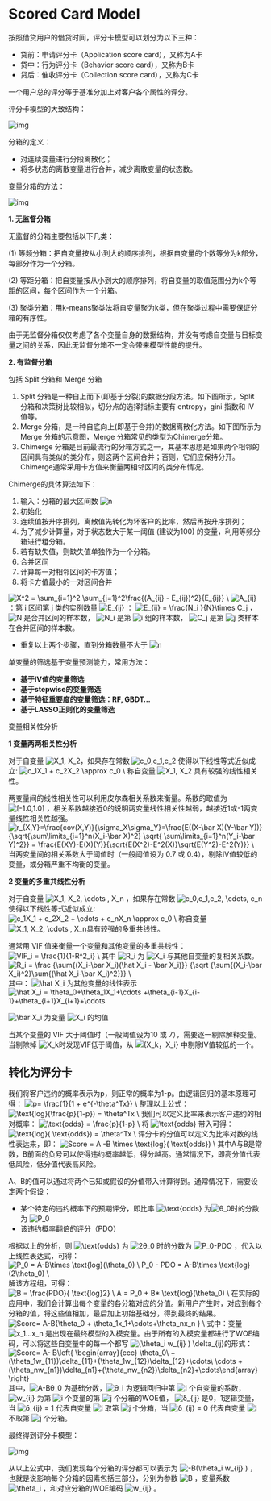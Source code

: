 # Scored Card Model

按照借贷用户的借贷时间，评分卡模型可以划分为以下三种：

* 贷前：申请评分卡（Application score card），又称为A卡
* 贷中：行为评分卡（Behavior score card），又称为B卡
* 贷后：催收评分卡（Collection score card），又称为C卡

一个用户总的评分等于基准分加上对客户各个属性的评分。

评分卡模型的大致结构：

![img](https://pic4.zhimg.com/80/v2-db979466aa6abc3f74b917b21b88a76f_hd.jpg)

分箱的定义：

* 对连续变量进行分段离散化；
* 将多状态的离散变量进行合并，减少离散变量的状态数。

变量分箱的方法：

![img](https://pic4.zhimg.com/80/v2-31cba8dc3a08bf93a79f0c1c24291c37_hd.jpg)

**1. 无监督分箱**

无监督的分箱主要包括以下几类：

\(1\) 等频分箱：把自变量按从小到大的顺序排列，根据自变量的个数等分为k部分，每部分作为一个分箱。

\(2\) 等距分箱：把自变量按从小到大的顺序排列，将自变量的取值范围分为k个等距的区间，每个区间作为一个分箱。

\(3\) 聚类分箱：用k-means聚类法将自变量聚为k类，但在聚类过程中需要保证分箱的有序性。

由于无监督分箱仅仅考虑了各个变量自身的数据结构，并没有考虑自变量与目标变量之间的关系，因此无监督分箱不一定会带来模型性能的提升。

**2. 有监督分箱**

包括 Split 分箱和 Merge 分箱

1. Split 分箱是一种自上而下\(即基于分裂\)的数据分段方法。如下图所示，Split 分箱和决策树比较相似，切分点的选择指标主要有 entropy，gini 指数和 IV 值等。
2. Merge 分箱，是一种自底向上\(即基于合并\)的数据离散化方法。如下图所示为Merge 分箱的示意图，Merge 分箱常见的类型为Chimerge分箱。
3. Chimerge 分箱是目前最流行的分箱方式之一，其基本思想是如果两个相邻的区间具有类似的类分布，则这两个区间合并；否则，它们应保持分开。Chimerge通常采用卡方值来衡量两相邻区间的类分布情况。

Chimerge的具体算法如下：

1. 输入：分箱的最大区间数 ![n](https://www.zhihu.com/equation?tex=n)
2. 初始化
3. 连续值按升序排列，离散值先转化为坏客户的比率，然后再按升序排列；
4. 为了减少计算量，对于状态数大于某一阈值 \(建议为100\) 的变量，利用等频分箱进行粗分箱。
5. 若有缺失值，则缺失值单独作为一个分箱。
6. 合并区间
7. 计算每一对相邻区间的卡方值；
8. 将卡方值最小的一对区间合并

![X^2 = \sum\_{i=1}^2 \sum\_{j=1}^2\frac{\(A\_{ij} - E\_{ij}\)^2}{E\_{ij}} \\](https://www.zhihu.com/equation?tex=X^2+%3D+\sum_{i%3D1}^2+\sum_{j%3D1}^2\frac{%28A_{ij}+-+E_{ij}%29^2}{E_{ij}}+\\) ![A\_{ij}](https://www.zhihu.com/equation?tex=A_{ij})：第 i 区间第 j 类的实例数量 ![E\_{ij}](https://www.zhihu.com/equation?tex=E_{ij}) ： ![E\_{ij} = \frac{N\_i }{N}\times C\_j](https://www.zhihu.com/equation?tex=E_{ij}+%3D+\frac{N_i+}{N}\times+C_j) ， ![N](https://www.zhihu.com/equation?tex=N) 是合并区间的样本数， ![N\_i](https://www.zhihu.com/equation?tex=N_i) 是第 ![i](https://www.zhihu.com/equation?tex=i) 组的样本数， ![C\_j](https://www.zhihu.com/equation?tex=C_j) 是第 ![j](https://www.zhihu.com/equation?tex=j) 类样本在合并区间的样本数。

* 重复以上两个步骤，直到分箱数量不大于 ![n](https://www.zhihu.com/equation?tex=n)

单变量的筛选基于变量预测能力，常用方法：

* **基于IV值的变量筛选**
* **基于stepwise的变量筛选**
* **基于特征重要度的变量筛选：RF, GBDT…**
* **基于LASSO正则化的变量筛选**

变量相关性分析

**1 变量两两相关性分析**

对于自变量 ![X\_1, X\_2](https://www.zhihu.com/equation?tex=X_1%2C+X_2)，如果存在常数 ![c\_0,c\_1,c\_2](https://www.zhihu.com/equation?tex=c_0%2Cc_1%2Cc_2) 使得以下线性等式近似成立: ![c\_1X\_1 + c\_2X\_2 \approx c\_0 \\](https://www.zhihu.com/equation?tex=c_1X_1+%2B+c_2X_2+\approx+c_0+\\) 称自变量 ![X\_1, X\_2](https://www.zhihu.com/equation?tex=X_1%2C+X_2) 具有较强的线性相关性。

两变量间的线性相关性可以利用皮尔森相关系数来衡量。系数的取值为 ![\[-1.0,1.0\]](https://www.zhihu.com/equation?tex=[-1.0%2C1.0]) ，相关系数越接近0的说明两变量线性相关性越弱，越接近1或-1两变量线性相关性越强。 ![r\_{X,Y}=\frac{cov\(X,Y\)}{\sigma\_X\sigma\_Y}=\frac{E\(\(X-\bar X\)\(Y-\bar Y\)\)}{\sqrt{\sum\limits\_{i=1}^n\(X\_i-\bar X\)^2} \sqrt{ \sum\limits\_{i=1}^n\(Y\_i-\bar Y\)^2}} = \frac{E\(XY\)-E\(X\)\(Y\)}{\sqrt{E\(X^2\)-E^2\(X\)}\sqrt{E\(Y^2\)-E^2\(Y\)}} \\](https://www.zhihu.com/equation?tex=r_{X%2CY}%3D\frac{cov%28X%2CY%29}{\sigma_X\sigma_Y}%3D\frac{E%28%28X-\bar+X%29%28Y-\bar+Y%29%29}{\sqrt{\sum\limits_{i%3D1}^n%28X_i-\bar+X%29^2}+\sqrt{+\sum\limits_{i%3D1}^n%28Y_i-\bar+Y%29^2}}+%3D+\frac{E%28XY%29-E%28X%29%28Y%29}{\sqrt{E%28X^2%29-E^2%28X%29}\sqrt{E%28Y^2%29-E^2%28Y%29}}+\\) 当两变量间的相关系数大于阈值时（一般阈值设为 0.7 或 0.4），剔除IV值较低的变量，或分箱严重不均衡的变量。

**2 变量的多重共线性分析**

对于自变量 ![X\_1, X\_2, \cdots , X\_n](https://www.zhihu.com/equation?tex=X_1%2C+X_2%2C+\cdots+%2C+X_n) ，如果存在常数 ![c\_0,c\_1,c\_2, \cdots, c\_n](https://www.zhihu.com/equation?tex=c_0%2Cc_1%2Cc_2%2C+\cdots%2C+c_n) 使得以下线性等式近似成立: ![c\_1X\_1 + c\_2X\_2 + \cdots + c\_nX\_n \approx c\_0 \\](https://www.zhihu.com/equation?tex=c_1X_1+%2B+c_2X_2+%2B+\cdots+%2B+c_nX_n+\approx+c_0+\\) 称自变量 ![X\_1, X\_2, \cdots , X\_n](https://www.zhihu.com/equation?tex=X_1%2C+X_2%2C+\cdots+%2C+X_n)具有较强的多重共线性。

通常用 VIF 值来衡量一个变量和其他变量的多重共线性： ![VIF\_i = \frac{1}{1-R^2\_i} \\](https://www.zhihu.com/equation?tex=VIF_i+%3D+\frac{1}{1-R^2_i}+\\) 其中 ![R\_i](https://www.zhihu.com/equation?tex=R_i) 为 ![X\_i](https://www.zhihu.com/equation?tex=X_i) 与其他自变量的复相关系数。 ![R\_i = \frac {\sum{\(X\_i-\bar X\_i\)\(\hat X\_i - \bar X\_i\)}} {\sqrt {\sum{\(X\_i-\bar X\_i\)^2}\sum{\(\hat X\_i-\bar X\_i\)^2}}} \\](https://www.zhihu.com/equation?tex=R_i+%3D+\frac+{\sum{%28X_i-\bar+X_i%29%28\hat+X_i+-+\bar+X_i%29}}+{\sqrt+{\sum{%28X_i-\bar+X_i%29^2}\sum{%28\hat+X_i-\bar+X_i%29^2}}}+\\) 其中： ![\hat X\_i](https://www.zhihu.com/equation?tex=\hat+X_i) 为其他变量的线性表示![\hat X\_i = \theta\_0+\theta\_1X\_1+\cdots +\theta\_{i-1}X\_{i-1}+\theta\_{i+1}X\_{i+1}+\cdots](https://www.zhihu.com/equation?tex=\hat+X_i+%3D+\theta_0%2B\theta_1X_1%2B\cdots+%2B\theta_{i-1}X_{i-1}%2B\theta_{i%2B1}X_{i%2B1}%2B\cdots)

![\bar X\_i](https://www.zhihu.com/equation?tex=\bar+X_i) 为变量 ![X\_i](https://www.zhihu.com/equation?tex=X_i) 的均值

当某个变量的 VIF 大于阈值时（一般阈值设为10 或 7），需要逐一剔除解释变量。当剔除掉 ![X\_k](https://www.zhihu.com/equation?tex=X_k)时发现VIF低于阈值，从 ![{X\_k&#xFF0C;X\_i}](https://www.zhihu.com/equation?tex={X_k，X_i}) 中剔除IV值较低的一个。

## 转化为评分卡

我们将客户违约的概率表示为p，则正常的概率为1-p。由逻辑回归的基本原理可得： ![p= \frac{1}{1 + e^{-\theta^Tx}} \\](https://www.zhihu.com/equation?tex=p%3D+\frac{1}{1+%2B+e^{-\theta^Tx}}+\\) 整理以上公式： ![\text{log}\(\frac{p}{1-p}\) = \theta^Tx \\](https://www.zhihu.com/equation?tex=\text{log}%28\frac{p}{1-p}%29+%3D+\theta^Tx+\\) 我们可以定义比率来表示客户违约的相对概率： ![\text{odds} = \frac{p}{1-p} \\](https://www.zhihu.com/equation?tex=\text{odds}+%3D+\frac{p}{1-p}+\\) 将 ![\text{odds}](https://www.zhihu.com/equation?tex=\text{odds}) 带入可得： ![\text{log}\( \text{odds}\) = \theta^Tx \\](https://www.zhihu.com/equation?tex=\text{log}%28+\text{odds}%29+%3D+\theta^Tx+\\) 评分卡的分值可以定义为比率对数的线性表达来，即： ![Score = A -B \times \text{log}\( \text{odds}\) \\](https://www.zhihu.com/equation?tex=Score+%3D+A+-B+\times+\text{log}%28+\text{odds}%29+\\) 其中A与B是常数，B前面的负号可以使得违约概率越低，得分越高。通常情况下，即高分值代表低风险，低分值代表高风险。

A、B的值可以通过将两个已知或假设的分值带入计算得到。通常情况下，需要设定两个假设：

* 某个特定的违约概率下的预期评分，即比率 ![\text{odds}](https://www.zhihu.com/equation?tex=\text{odds}) 为![&#x3B8;\_0](https://www.zhihu.com/equation?tex=θ_0)时的分数为 ![P\_0](https://www.zhihu.com/equation?tex=P_0)
* 该违约概率翻倍的评分（PDO）

根据以上的分析，则 ![\text{odds}](https://www.zhihu.com/equation?tex=\text{odds}) 为 ![2&#x3B8;\_0](https://www.zhihu.com/equation?tex=2θ_0) 时的分数为 ![P\_0-PDO](https://www.zhihu.com/equation?tex=P_0-PDO) ，代入以上线性表达式，可得： ![P\_0 = A-B\times \text{log}\(\theta\_0\) \ P\_0 - PDO = A-B\times \text{log}\(2\theta\_0\) \\](https://www.zhihu.com/equation?tex=P_0+%3D+A-B\times+\text{log}%28\theta_0%29+\+P_0+-+PDO+%3D+A-B\times+\text{log}%282\theta_0%29+\\) 解该方程组，可得： ![B = \frac{PDO}{ \text{log}2} \ A = P\_0 + B\* \text{log}\(\theta\_0\) \\](https://www.zhihu.com/equation?tex=B+%3D+\frac{PDO}{+\text{log}2}+\+A+%3D+P_0+%2B+B*+\text{log}%28\theta_0%29+\\) 在实际的应用中，我们会计算出每个变量的各分箱对应的分值。新用户产生时，对应到每个分箱的值，将这些值相加，最后加上初始基础分，得到最终的结果。 ![Score= A-B\{\theta\_0 + \theta\_1x\_1+\cdots+\theta\_nx\_n \} \\](https://www.zhihu.com/equation?tex=Score%3D+A-B\{\theta_0+%2B+\theta_1x_1%2B\cdots%2B\theta_nx_n+\}+\\) 式中：变量 ![x\_1&#x2026;x\_n](https://www.zhihu.com/equation?tex=x_1…x_n) 是出现在最终模型的入模变量。由于所有的入模变量都进行了WOE编码，可以将这些自变量中的每一个都写 ![\(\theta\_i w\_{ij} \) \delta\_{ij}](https://www.zhihu.com/equation?tex=%28\theta_i+w_{ij}+%29+\delta_{ij})的形式： ![Score= A- B\left\{ \begin{array}{ccc} \theta\_0\ +\(\theta\_1w\_{11}\)\delta\_{11}+\(\theta\_1w\_{12}\)\delta\_{12}+\cdots\ \cdots \+\(\theta\_nw\_{n1}\)\delta\_{n1}+\(\theta\_nw\_{n2}\)\delta\_{n2}+\cdots\end{array} \right\}](https://www.zhihu.com/equation?tex=Score%3D+A-+B\left\{+\begin{array}{ccc}+\theta_0\+%2B%28\theta_1w_{11}%29\delta_{11}%2B%28\theta_1w_{12}%29\delta_{12}%2B\cdots\+\cdots+\\%2B%28\theta_nw_{n1}%29\delta_{n1}%2B%28\theta_nw_{n2}%29\delta_{n2}%2B\cdots\end{array}+\right\}) 其中，![A-B&#x3B8;\_0](https://www.zhihu.com/equation?tex=A-Bθ_0) 为基础分数，![&#x3B8;\_i](https://www.zhihu.com/equation?tex=θ_i) 为逻辑回归中第 ![i](https://www.zhihu.com/equation?tex=i) 个自变量的系数， ![w\_{ij}](https://www.zhihu.com/equation?tex=w_{ij}) 为第 ![i](https://www.zhihu.com/equation?tex=i) 个变量的第 ![j](https://www.zhihu.com/equation?tex=j) 个分箱的WOE值， ![&#x3B4;\_{ij}](https://www.zhihu.com/equation?tex=δ_{ij}) 是0，1逻辑变量，当 ![&#x3B4;\_{ij} = 1](https://www.zhihu.com/equation?tex=δ_{ij}+%3D+1) 代表自变量 ![i](https://www.zhihu.com/equation?tex=i) 取第 ![j](https://www.zhihu.com/equation?tex=j) 个分箱，当 ![&#x3B4;\_{ij} = 0](https://www.zhihu.com/equation?tex=δ_{ij}+%3D+0) 代表自变量 ![i](https://www.zhihu.com/equation?tex=i) 不取第 ![j](https://www.zhihu.com/equation?tex=j) 个分箱。

最终得到评分卡模型：

![img](https://pic2.zhimg.com/80/v2-fec98ff9de65d835a5be217f01f678a5_hd.jpg)

从以上公式中，我们发现每个分箱的评分都可以表示为 ![-B\(\theta\_i w\_{ij} \) ](https://www.zhihu.com/equation?tex=-B%28\theta_i+w_{ij}+%29+) ，也就是说影响每个分箱的因素包括三部分，分别为参数 ![B](https://www.zhihu.com/equation?tex=B) ，变量系数 ![\theta\_i](https://www.zhihu.com/equation?tex=\theta_i) ，和对应分箱的WOE编码 ![w\_{ij}](https://www.zhihu.com/equation?tex=w_{ij}) 。

